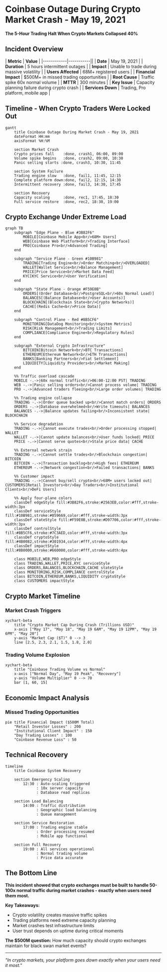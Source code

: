 # Coinbase Outage During Crypto Market Crash - May 19, 2021

**The 5-Hour Trading Halt When Crypto Markets Collapsed 40%**

## Incident Overview

| **Metric** | **Value** |
|------------|-----------||
| **Date** | May 19, 2021 |
| **Duration** | 5 hours intermittent outages |
| **Impact** | Unable to trade during massive volatility |
| **Users Affected** | 68M+ registered users |
| **Financial Impact** | $500M+ in missed trading opportunities |
| **Root Cause** | Traffic spike 60x normal volume |
| **MTTR** | 300 minutes |
| **Key Issue** | Capacity planning failure during crypto crash |
| **Services Down** | Trading, Pro platform, mobile app |

## Timeline - When Crypto Traders Were Locked Out

```mermaid
gantt
    title Coinbase Outage During Market Crash - May 19, 2021
    dateFormat HH:mm
    axisFormat %H:%M

    section Market Crash
    Crypto prices fall    :done, crash1, 06:00, 09:00
    Volume spike begins   :done, crash2, 09:00, 10:30
    Panic selling starts :done, crash3, 10:30, 11:45

    section System Failure
    Trading engine slow   :done, fail1, 11:45, 12:15
    Complete platform down:done, fail2, 12:15, 14:30
    Intermittent recovery :done, fail3, 14:30, 17:45

    section Recovery
    Capacity scaling      :done, rec1, 17:45, 18:30
    Full service restore  :done, rec2, 18:30, 19:00
```

## Crypto Exchange Under Extreme Load

```mermaid
graph TB
    subgraph "Edge Plane - Blue #3B82F6"
        MOBILE[Coinbase Mobile App<br/>68M+ Users]
        WEB[Coinbase Web Platform<br/>Trading Interface]
        PRO[Coinbase Pro<br/>Advanced Trading]
    end

    subgraph "Service Plane - Green #10B981"
        TRADING[Trading Engine<br/>Order Matching<br/>OVERLOADED]
        WALLET[Wallet Service<br/>Balance Management]
        PRICE[Price Service<br/>Market Data Feed]
        KYC[KYC Service<br/>User Verification]
    end

    subgraph "State Plane - Orange #F59E0B"
        ORDERS[(Order Database<br/>PostgreSQL<br/>60x Normal Load)]
        BALANCES[(Balance Database<br/>User Accounts)]
        BLOCKCHAIN[(Blockchain State<br/>Crypto Networks)]
        CACHE[(Redis Cache<br/>Price Data)]
    end

    subgraph "Control Plane - Red #8B5CF6"
        MONITORING[DataDog Monitoring<br/>System Metrics]
        RISK[Risk Management<br/>Trading Limits]
        COMPLIANCE[Compliance Engine<br/>Regulatory Rules]
    end

    subgraph "External Crypto Infrastructure"
        BITCOIN[Bitcoin Network<br/>BTC Transactions]
        ETHEREUM[Ethereum Network<br/>ETH Transactions]
        BANKS[Banking Partners<br/>Fiat Settlement]
        LIQUIDITY[Liquidity Providers<br/>Market Making]
    end

    %% Traffic overload cascade
    MOBILE -.->|60x normal traffic<br/>06:00-12:00 PST| TRADING
    WEB -.->|Panic selling orders<br/>Cannot process volume| TRADING
    PRO -.->|Advanced traders fleeing<br/>Large order volumes| TRADING

    %% Trading engine collapse
    TRADING -.->|Order queue backed up<br/>Cannot match orders| ORDERS
    ORDERS -.->|Database overwhelmed<br/>Write timeouts| BALANCES
    BALANCES -.->|Balance updates failing<br/>Inconsistent state| BLOCKCHAIN

    %% Service degradation
    TRADING -.->|Cannot execute trades<br/>Order processing stopped| WALLET
    WALLET -.->|Cannot update balances<br/>User funds locked| PRICE
    PRICE -.->|Cannot serve quotes<br/>Stale price data| CACHE

    %% External network strain
    TRADING -.->|Cannot settle trades<br/>Blockchain congestion| BITCOIN
    BITCOIN -.->|Transaction backlog<br/>High fees| ETHEREUM
    ETHEREUM -.->|Network congestion<br/>Failed transactions| BANKS

    %% Customer impact
    TRADING -.->|Cannot buy/sell crypto<br/>68M+ users locked out| CUSTOMERS[Retail Investors<br/>Day Traders<br/>Institutional Clients<br/>DeFi Users]

    %% Apply four-plane colors
    classDef edgeStyle fill:#3B82F6,stroke:#2563EB,color:#fff,stroke-width:3px
    classDef serviceStyle fill:#10B981,stroke:#059669,color:#fff,stroke-width:3px
    classDef stateStyle fill:#F59E0B,stroke:#D97706,color:#fff,stroke-width:3px
    classDef controlStyle fill:#8B5CF6,stroke:#7C3AED,color:#fff,stroke-width:3px
    classDef cryptoStyle fill:#4B0082,stroke:#301934,color:#fff,stroke-width:4px
    classDef impactStyle fill:#8B0000,stroke:#660000,color:#fff,stroke-width:4px

    class MOBILE,WEB,PRO edgeStyle
    class TRADING,WALLET,PRICE,KYC serviceStyle
    class ORDERS,BALANCES,BLOCKCHAIN,CACHE stateStyle
    class MONITORING,RISK,COMPLIANCE controlStyle
    class BITCOIN,ETHEREUM,BANKS,LIQUIDITY cryptoStyle
    class CUSTOMERS impactStyle
```

## Crypto Market Timeline

### Market Crash Triggers

```mermaid
xychart-beta
    title "Crypto Market Cap During Crash (Trillions USD)"
    x-axis ["May 17", "May 18", "May 19 6AM", "May 19 12PM", "May 19 6PM", "May 20"]
    y-axis "Market Cap ($T)" 0 --> 3
    line [2.5, 2.3, 2.1, 1.5, 1.8, 2.0]
```

### Trading Volume Explosion

```mermaid
xychart-beta
    title "Coinbase Trading Volume vs Normal"
    x-axis ["Normal Day", "May 19 Peak", "Recovery"]
    y-axis "Volume Multiplier" 0 --> 70
    bar [1, 60, 15]
```

## Economic Impact Analysis

### Missed Trading Opportunities

```mermaid
pie title Financial Impact ($500M Total)
    "Retail Investor Losses" : 200
    "Institutional Client Impact" : 150
    "Day Trading Losses" : 100
    "Coinbase Revenue Loss" : 50
```

## Technical Recovery

```mermaid
timeline
    title Coinbase System Recovery

    section Emergency Scaling
        12:30 : Auto-scaling triggered
              : 10x server capacity
              : Database read replicas

    section Load Balancing
        14:00 : Traffic distribution
              : Geographic load balancing
              : Queue management

    section Service Restoration
        17:00 : Trading engine stable
              : Order processing resumed
              : Mobile app functional

    section Full Recovery
        19:00 : All services operational
              : Normal trading volume
              : Price data accurate
```

## The Bottom Line

**This incident showed that crypto exchanges must be built to handle 50-100x normal traffic during market crashes - exactly when users need them most.**

**Key Takeaways:**
- Crypto volatility creates massive traffic spikes
- Trading platforms need extreme capacity planning
- Market crashes test infrastructure limits
- User trust depends on uptime during critical moments

**The $500M question:** How much capacity should crypto exchanges maintain for black swan market events?

---

*"In crypto markets, your platform goes down exactly when your users need it most."*